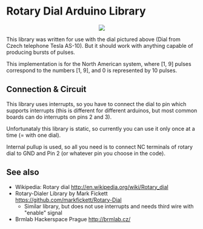 # Rotary Dial Arduino Library


<p align="center"><img src="https://i.imgur.com/SHSXXla.png" /></p>

This library was written for use with the dial pictured above (Dial from Czech telephone Tesla AS-10). But it should work with anything capable of producing bursts of pulses.

This implementation is for the North American system, where [1, 9] pulses correspond to the numbers [1, 9], and 0 is represented by 10 pulses.

## Connection & Circuit

This library uses interrupts, so you have to connect the dial to pin which supports interrupts (this is different for different arduinos, but most common boards can do interrupts on pins 2 and 3).

Unfortunataly this library is static, so currently you can use it only once at a time (= with one dial).

Internal pullup is used, so all you need is to connect NC terminals of rotary dial to GND and Pin 2 (or whatever pin you choose in the code).

## See also

  * Wikipedia: Rotary dial http://en.wikipedia.org/wiki/Rotary_dial
  * Rotary-Dialer Library by Mark Fickett https://github.com/markfickett/Rotary-Dial
    * Similar library, but does not use interrupts and needs third wire with "enable" signal
  * Brmlab Hackerspace Prague http://brmlab.cz/
